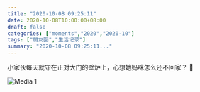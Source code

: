 ```yaml
---
title: "2020-10-08 09:25:11"
date: 2020-10-08T10:00:00+08:00
draft: false
categories: ["moments","2020","2020-10"]
tags: ["朋友圈","生活记录"]
summary: "2020-10-08 09:25:11..."
---
```


小家伙每天就守在正对大门的壁炉上，心想她妈咪怎么还不回家？ 🥲

![Media 1](/Moments/photos/2020-10-08/202010080925110.jpg)

